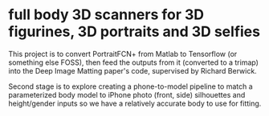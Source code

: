 # full body 3D scanners for 3D figurines, 3D portraits and 3D selfies
This project is to convert PortraitFCN+ from Matlab to Tensorflow (or something else FOSS), then feed the outputs from it (converted to a trimap) into the Deep Image Matting paper's code, supervised by Richard Berwick.

Second stage is to explore creating a phone-to-model pipeline to match a parameterized body model to iPhone photo (front, side) silhouettes and height/gender inputs so we have a relatively accurate body to use for fitting.
